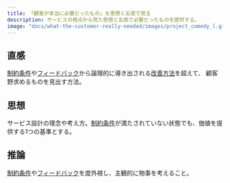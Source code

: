 ```yaml
---
title: 「顧客が本当に必要だったもの」を思想と五感で見る
description: サービスの視点から見た思想と五感で必要だったものを提供する。
image: "docs/what-the-customer-really-needed/images/project_comedy_l.gif"
---
```


## 直感

[制約条件](./theory-of-constraints)や[フィードバック](./feedback)から論理的に導き出される[改善方法](./improvement-and-withdrawal)を超えて、
顧客野求めるものを見出す方法。

## 思想

サービス設計の理念や考え方。[制約条件](./theory-of-constraints)が満たされていない状態でも、価値を提供する1つの基準とする。

## 推論

[制約条件](./theory-of-constraints)や[フィードバック](./feedback)を度外視し、主観的に物事を考えること。
